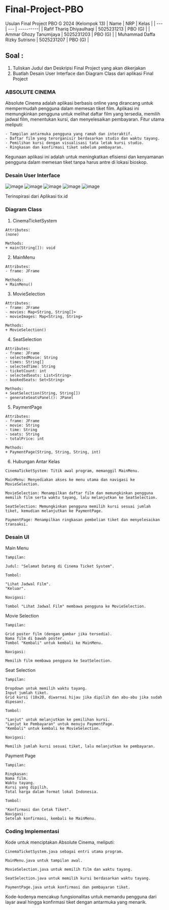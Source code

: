 # Final-Project-PBO

Usulan Final Project PBO G 2024 (Kelompok 13)
| Name | NRP | Kelas |
| --- | --- | ----------|
| Rafif Thariq Dhiyaulhaqi | 5025231213 | PBO (G) |
| Ammar Ghozy Tanumijaya | 5025231203 | PBO (G) |
| Muhammad Daffa Rizky Sutrisno | 5025231207 | PBO (G) |

## Soal :
1. Tuliskan Judul dan Deskripsi Final Project yang akan dikerjakan
2. Buatlah Desain User Interface dan Diagram Class dari aplikasi Final Project

### ABSOLUTE CINEMA

Absolute Cinema adalah aplikasi berbasis online yang dirancang untuk mempermudah pengguna dalam memesan tiket film. Aplikasi ini memungkinkan pengguna untuk melihat daftar film yang tersedia, memilih jadwal film, menentukan kursi, dan menyelesaikan pembayaran. Fitur utama meliputi:

```
- Tampilan antarmuka pengguna yang ramah dan interaktif.
- Daftar film yang terorganisir berdasarkan studio dan waktu tayang.
- Pemilihan kursi dengan visualisasi tata letak kursi studio.
- Ringkasan dan konfirmasi tiket sebelum pembayaran.
```

Kegunaan aplikasi ini adalah untuk meningkatkan efisiensi dan kenyamanan pengguna dalam memesan tiket tanpa harus antre di lokasi bioskop.

### Desain User Interface

![image](https://github.com/user-attachments/assets/5bc2560d-3259-4cad-a524-ac475f81ff54)
![image](https://github.com/user-attachments/assets/73c4c80a-725a-4b09-a9ec-ce0b84b3fa25)
![image](https://github.com/user-attachments/assets/73ba445b-1e1d-4e24-b355-a26da6cdd5b1)
![image](https://github.com/user-attachments/assets/9e91ab0b-8ca8-49b9-9a8f-eb55782dead4)
![image](https://github.com/user-attachments/assets/ab5d4dee-ef86-4b2d-86f7-d61de2939fc2)

Terinspirasi dari Aplikasi tix.id

### Diagram Class

1. CinemaTicketSystem

```
Attributes:
(none)

Methods:
+ main(String[]): void
```

2. MainMenu

```
Attributes:
- frame: JFrame

Methods:
+ MainMenu()
```

3. MovieSelection

```
Attributes:
- frame: JFrame
- movies: Map<String, String[]>
- movieImages: Map<String, String>

Methods:
+ MovieSelection()
```

4. SeatSelection

```
Attributes:
- frame: JFrame
- selectedMovie: String
- times: String[]
- selectedTime: String
- ticketCount: int
- selectedSeats: List<String>
- bookedSeats: Set<String>

Methods:
+ SeatSelection(String, String[])
- generateSeatsPanel(): JPanel
```

5. PaymentPage

```
Attributes:
- frame: JFrame
- movie: String
- time: String
- seats: String
- totalPrice: int

Methods:
+ PaymentPage(String, String, String, int)
```

6. Hubungan Antar Kelas

```
CinemaTicketSystem: Titik awal program, memanggil MainMenu.

MainMenu: Menyediakan akses ke menu utama dan navigasi ke MovieSelection.

MovieSelection: Menampilkan daftar film dan memungkinkan pengguna memilih film serta waktu tayang, lalu melanjutkan ke SeatSelection.

SeatSelection: Memungkinkan pengguna memilih kursi sesuai jumlah tiket, kemudian melanjutkan ke PaymentPage.

PaymentPage: Menampilkan ringkasan pembelian tiket dan menyelesaikan transaksi.
```

### Desain UI

Main Menu
```
Tampilan:

Judul: "Selamat Datang di Cinema Ticket System".

Tombol:

"Lihat Jadwal Film".
"Keluar".

Navigasi:

Tombol "Lihat Jadwal Film" membawa pengguna ke MovieSelection.
```

Movie Selection
```
Tampilan:

Grid poster film (dengan gambar jika tersedia).
Nama film di bawah poster.
Tombol "Kembali" untuk kembali ke MainMenu.

Navigasi:

Memilih film membawa pengguna ke SeatSelection.
```

Seat Selection
```
Tampilan:

Dropdown untuk memilih waktu tayang.
Input jumlah tiket.
Grid kursi (10x20, diwarnai hijau jika dipilih dan abu-abu jika sudah dipesan).

Tombol:

"Lanjut" untuk melanjutkan ke pemilihan kursi.
"Lanjut ke Pembayaran" untuk menuju PaymentPage.
"Kembali" untuk kembali ke MovieSelection.

Navigasi:

Memilih jumlah kursi sesuai tiket, lalu melanjutkan ke pembayaran.
```

Payment Page
```
Tampilan:

Ringkasan:
Nama film.
Waktu tayang.
Kursi yang dipilih.
Total harga dalam format lokal Indonesia.

Tombol:

"Konfirmasi dan Cetak Tiket".
Navigasi:
Setelah konfirmasi, kembali ke MainMenu.
```

### Coding Implementasi
Kode untuk menciptakan Absolute Cinema, meliputi:

```
CinemaTicketSystem.java sebagai entri utama program.

MainMenu.java untuk tampilan awal.

MovieSelection.java untuk memilih film dan waktu tayang.

SeatSelection.java untuk memilih kursi berdasarkan waktu tayang.

PaymentPage.java untuk konfirmasi dan pembayaran tiket.
```

Kode-kodenya mencakup fungsionalitas untuk memandu pengguna dari layar awal hingga konfirmasi tiket dengan antarmuka yang menarik.
